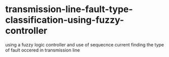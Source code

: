 # transmission-line-fault-type-classification-using-fuzzy-controller
using a fuzzy logic controller and use of sequecnce current finding the type of fault occered in transmission line
